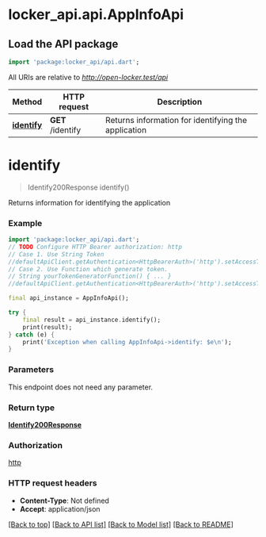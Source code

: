 # locker_api.api.AppInfoApi

## Load the API package
```dart
import 'package:locker_api/api.dart';
```

All URIs are relative to *http://open-locker.test/api*

Method | HTTP request | Description
------------- | ------------- | -------------
[**identify**](AppInfoApi.md#identify) | **GET** /identify | Returns information for identifying the application


# **identify**
> Identify200Response identify()

Returns information for identifying the application

### Example
```dart
import 'package:locker_api/api.dart';
// TODO Configure HTTP Bearer authorization: http
// Case 1. Use String Token
//defaultApiClient.getAuthentication<HttpBearerAuth>('http').setAccessToken('YOUR_ACCESS_TOKEN');
// Case 2. Use Function which generate token.
// String yourTokenGeneratorFunction() { ... }
//defaultApiClient.getAuthentication<HttpBearerAuth>('http').setAccessToken(yourTokenGeneratorFunction);

final api_instance = AppInfoApi();

try {
    final result = api_instance.identify();
    print(result);
} catch (e) {
    print('Exception when calling AppInfoApi->identify: $e\n');
}
```

### Parameters
This endpoint does not need any parameter.

### Return type

[**Identify200Response**](Identify200Response.md)

### Authorization

[http](../README.md#http)

### HTTP request headers

 - **Content-Type**: Not defined
 - **Accept**: application/json

[[Back to top]](#) [[Back to API list]](../README.md#documentation-for-api-endpoints) [[Back to Model list]](../README.md#documentation-for-models) [[Back to README]](../README.md)

